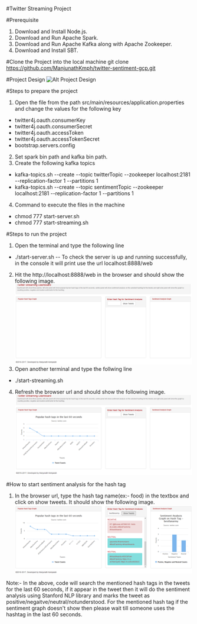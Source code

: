 #Twitter Streaming Project

#Prerequisite
1. Download and Install Node.js.
2. Download and Run Apache Spark.
3. Download and Run Apache Kafka along with Apache Zookeeper.
4. Download and Install SBT.

#Clone the Project into the local machine
git clone https://github.com/ManjunathKmph/twitter-sentiment-gcp.git

#Project Design
![Alt Project Design](/images/ProjectDesign.png "Project Design")

#Steps to prepare the project
1. Open the file from the path src/main/resources/application.properties and change the values for the following key
  * twitter4j.oauth.consumerKey
  * twitter4j.oauth.consumerSecret
  * twitter4j.oauth.accessToken
  * twitter4j.oauth.accessTokenSecret
  * bootstrap.servers.config
2. Set spark bin path and kafka bin path.
3. Create the following kafka topics
  * kafka-topics.sh --create --topic twitterTopic --zookeeper localhost:2181 --replication-factor 1 --partitions 1
  * kafka-topics.sh --create --topic sentimentTopic --zookeeper localhost:2181 --replication-factor 1 --partitions 1
4. Command to execute the files in the machine
  * chmod 777 start-server.sh
  * chmod 777 start-streaming.sh

#Steps to run the project
1. Open the terminal and type the following line
  * ./start-server.sh  -- To check the server is up and running successfully, in the console it will print use the url localhost:8888/web
2. Hit the http://localhost:8888/web in the browser and should show the following image.
![Alt Initial Screen](/images/initialscreen.png "Initial Screen")
3. Open another terminal and type the follwing line
  * ./start-streaming.sh
4. Refresh the browser url and should show the following image.
![Alt Inital Streaming Screen](/images/second.png "Inital Streaming Screen")

#How to start sentiment analysis for the hash tag
1. In the browser url, type the hash tag name(ex:- food) in the textbox and click on show tweets. It should show the following image.
![Alt Sentiment Analysis Screen](/images/third.png "Sentiment Analysis Screen")

Note:- In the above, code will search the mentioned hash tags in the tweets for the last 60 seconds, if it appear in the tweet then it will do the sentiment analysis using Stanford NLP library and marks the tweet as positive/negaitve/neutral/notunderstood. For the mentioned hash tag if the sentiment graph doesn't show then please wait till someone uses the hashtag in the last 60 seconds.
   

